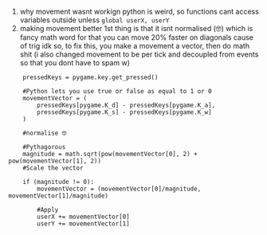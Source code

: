 1) why movement wasnt workign
python is weird, so functions cant access variables outside unless
`global userX, userY`
2) making movement better
1st thing is that it isnt normalised (🤓)
which is fancy math word for that you can move 20% faster on diagonals cause of trig idk
so, to fix this, you make a movement a vector, then do math shit
(i also changed movement to be per tick and decoupled from events so that you dont have to spam w)
```
    pressedKeys = pygame.key.get_pressed()

    #Python lets you use true or false as equal to 1 or 0
    movementVector = (
        pressedKeys[pygame.K_d] - pressedKeys[pygame.K_a],
        pressedKeys[pygame.K_s] - pressedKeys[pygame.K_w]
    )

    #normalise 🤓

    #Pythagorous
    magnitude = math.sqrt(pow(movementVector[0], 2) + pow(movementVector[1], 2))
    #Scale the vector

    if (magnitude != 0):
        movementVector = (movementVector[0]/magnitude, movementVector[1]/magnitude)

        #Apply
        userX += movementVector[0]
        userY += movementVector[1]
```
